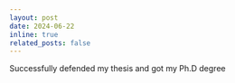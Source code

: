 ```yaml
---
layout: post
date: 2024-06-22
inline: true
related_posts: false
---
```


Successfully defended my thesis and got my Ph.D degree
